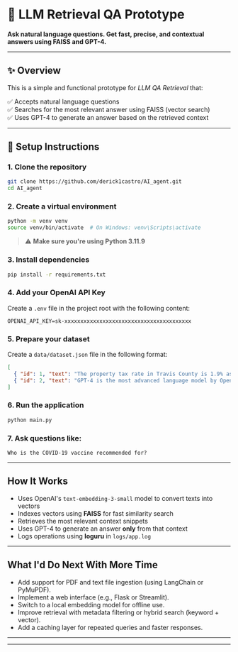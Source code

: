 # 🧠 LLM Retrieval QA Prototype

**Ask natural language questions. Get fast, precise, and contextual answers using FAISS and GPT-4.**

---

## ✨ Overview

This is a simple and functional prototype for _LLM QA Retrieval_ that:

✅ Accepts natural language questions  
✅ Searches for the most relevant answer using FAISS (vector search)  
✅ Uses GPT-4 to generate an answer based on the retrieved context

---

## 🚀 Setup Instructions

### 1. Clone the repository

```bash
git clone https://github.com/derick1castro/AI_agent.git
cd AI_agent
```

### 2. Create a virtual environment

```bash
python -m venv venv
source venv/bin/activate  # On Windows: venv\Scripts\activate
```

> ⚠️ **Make sure you're using Python 3.11.9**

### 3. Install dependencies

```bash
pip install -r requirements.txt
```

### 4. Add your OpenAI API Key

Create a `.env` file in the project root with the following content:

```
OPENAI_API_KEY=sk-xxxxxxxxxxxxxxxxxxxxxxxxxxxxxxxxxxxxxxxx
```

### 5. Prepare your dataset

Create a `data/dataset.json` file in the following format:

```json
[
  { "id": 1, "text": "The property tax rate in Travis County is 1.9% as of 2023." },
  { "id": 2, "text": "GPT-4 is the most advanced language model by OpenAI." }
]
```

### 6. Run the application

```bash
python main.py
```

### 7. Ask questions like:

```
Who is the COVID-19 vaccine recommended for?
```

---

## How It Works

- Uses OpenAI's `text-embedding-3-small` model to convert texts into vectors  
- Indexes vectors using **FAISS** for fast similarity search  
- Retrieves the most relevant context snippets  
- Uses GPT-4 to generate an answer **only** from that context  
- Logs operations using **loguru** in `logs/app.log`

---

## What I'd Do Next With More Time

- Add support for PDF and text file ingestion (using LangChain or PyMuPDF).
- Implement a web interface (e.g., Flask or Streamlit).
- Switch to a local embedding model for offline use.
- Improve retrieval with metadata filtering or hybrid search (keyword + vector).
- Add a caching layer for repeated queries and faster responses. 

---

---
